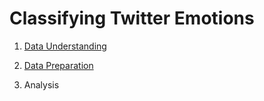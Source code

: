 # Classifying Twitter Emotions

1. [Data Understanding](https://github.com/kaymal/twitter-emotions/blob/master/data-preparation.ipynb)

2. [Data Preparation](https://github.com/kaymal/twitter-emotions/blob/master/data-understanding.ipynb)

3. Analysis